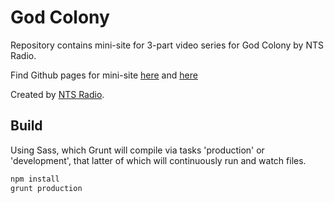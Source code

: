 # God Colony

Repository contains mini-site for 3-part video series for God Colony by NTS Radio.

Find Github pages for mini-site [here](https://ntslive.github.io/god-colony/) and [here](http://www.nts.live/projects/god-colony)

Created by [NTS Radio](http://www.nts.live).

## Build

Using Sass, which Grunt will compile via tasks 'production' or 'development', that latter of which will continuously run and watch files.

```bash
npm install
grunt production